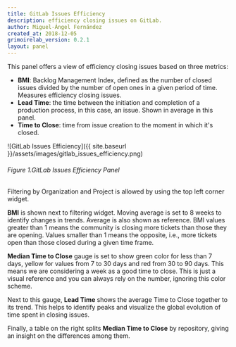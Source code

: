 ```yaml
---
title: GitLab Issues Efficiency
description: efficiency closing issues on GitLab.
author: Miguel-Ángel Fernández
created_at: 2018-12-05
grimoirelab_version: 0.2.1
layout: panel
---
```


This panel offers a view of efficiency closing issues based on three metrics:
* **BMI**: Backlog Management Index, defined as the number of closed issues divided
by the number of open ones in a given period of time. Measures efficiency closing issues.
* **Lead Time**: the time between the initiation and completion of a production
process, in this case, an issue. Shown in average in this panel.
* **Time to Close**: time from issue creation to the moment in which it's closed.

![GitLab Issues Efficiency]({{ site.baseurl }}/assets/images/gitlab_issues_efficiency.png)
###### Figure 1.GitLab Issues Efficiency Panel

Filtering by Organization and Project is allowed by using the top left corner
widget.

**BMI** is shown next to filtering widget. Moving average is set to 8 weeks
to identify changes in trends. Average is also shown as reference. BMI values
greater than 1 means the community is closing more tickets than those they are
opening. Values smaller than 1 means the opposite, i.e., more tickets open than
those closed during a given time frame.

**Median Time to Close** gauge is set to show green color for less than 7 days, yellow
for values from 7 to 30 days and red from 30 to 90 days. This means we are
considering a week as a good time to close. This is just a visual reference and
you can always rely on the number, ignoring this color scheme.

Next to this gauge, **Lead Time** shows the average Time to Close together to its
trend. This helps to identify peaks and visualize the global evolution of time
spent in closing issues.

Finally, a table on the right splits **Median Time to Close** by repository,
giving an insight on the differences among them.
